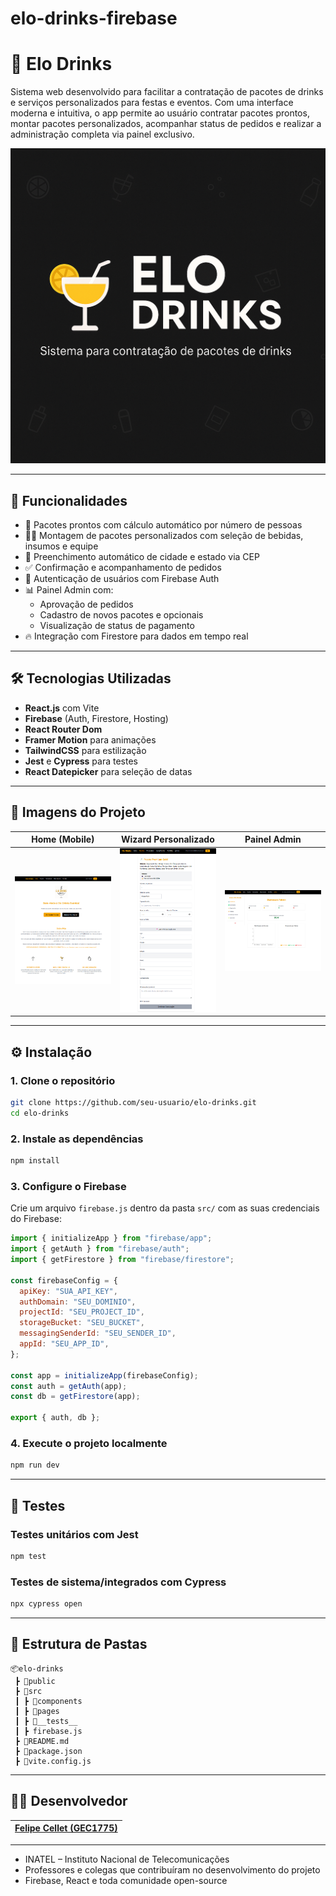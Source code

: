# elo-drinks-firebase

# 🍹 Elo Drinks

Sistema web desenvolvido para facilitar a contratação de pacotes de drinks e serviços personalizados para festas e eventos. Com uma interface moderna e intuitiva, o app permite ao usuário contratar pacotes prontos, montar pacotes personalizados, acompanhar status de pedidos e realizar a administração completa via painel exclusivo.

![Elo Drinks Banner](./public/banner.png)

---

## 🚀 Funcionalidades

- 💼 Pacotes prontos com cálculo automático por número de pessoas
- 🧑‍🍳 Montagem de pacotes personalizados com seleção de bebidas, insumos e equipe
- 📍 Preenchimento automático de cidade e estado via CEP
- ✅ Confirmação e acompanhamento de pedidos
- 🔐 Autenticação de usuários com Firebase Auth
- 📊 Painel Admin com:
  - Aprovação de pedidos
  - Cadastro de novos pacotes e opcionais
  - Visualização de status de pagamento
- 🔥 Integração com Firestore para dados em tempo real

---

## 🛠️ Tecnologias Utilizadas

- **React.js** com Vite
- **Firebase** (Auth, Firestore, Hosting)
- **React Router Dom**
- **Framer Motion** para animações
- **TailwindCSS** para estilização
- **Jest** e **Cypress** para testes
- **React Datepicker** para seleção de datas

---

## 📸 Imagens do Projeto

| Home (Mobile) | Wizard Personalizado | Painel Admin |
|---|---|---|
| ![home](./public/home.png) | ![pacotes](./public/pacotes.png) | ![admin](./public/admin.png) |

---

## ⚙️ Instalação

### 1. Clone o repositório

```bash
git clone https://github.com/seu-usuario/elo-drinks.git
cd elo-drinks
```

### 2. Instale as dependências

```bash
npm install
```

### 3. Configure o Firebase

Crie um arquivo `firebase.js` dentro da pasta `src/` com as suas credenciais do Firebase:

```js
import { initializeApp } from "firebase/app";
import { getAuth } from "firebase/auth";
import { getFirestore } from "firebase/firestore";

const firebaseConfig = {
  apiKey: "SUA_API_KEY",
  authDomain: "SEU_DOMINIO",
  projectId: "SEU_PROJECT_ID",
  storageBucket: "SEU_BUCKET",
  messagingSenderId: "SEU_SENDER_ID",
  appId: "SEU_APP_ID",
};

const app = initializeApp(firebaseConfig);
const auth = getAuth(app);
const db = getFirestore(app);

export { auth, db };
```

### 4. Execute o projeto localmente

```bash
npm run dev
```

---

## 🧪 Testes

### Testes unitários com Jest

```bash
npm test
```

### Testes de sistema/integrados com Cypress

```bash
npx cypress open
```

---

## 📁 Estrutura de Pastas

```
📦elo-drinks
 ┣ 📂public
 ┣ 📂src
 ┃ ┣ 📂components
 ┃ ┣ 📂pages
 ┃ ┣ 📂__tests__
 ┃ ┣ firebase.js
 ┣ 📜README.md
 ┣ 📜package.json
 ┣ 📜vite.config.js
```

---

## 👨‍💻 Desenvolvedor

| [Felipe Cellet (GEC1775)](https://github.com/FelipeCellet) |
|:--:|

---




- INATEL – Instituto Nacional de Telecomunicações  
- Professores e colegas que contribuíram no desenvolvimento do projeto  
- Firebase, React e toda comunidade open-source
